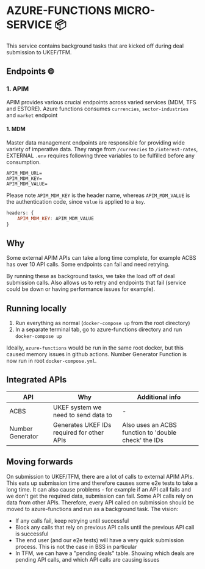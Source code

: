 # AZURE-FUNCTIONS MICRO-SERVICE 📦️
This service contains background tasks that are kicked off during deal submission to UKEF/TFM.

## Endpoints 🌐
### 1. APIM
APIM provides various crucial endpoints across varied services (MDM, TFS and ESTORE).
Azure functions consumes `currencies`, `sector-industries` and `market` endpoint
#### 1. MDM
Master data management endpoints are responsible for providing wide variety of imperative data.
They range from `/currencies` to `/interest-rates`, EXTERNAL `.env` requires following three variables
to be fulfilled before any consumption.

```shell
APIM_MDM_URL=
APIM_MDM_KEY=
APIM_MDM_VALUE=
```

Please note `APIM_MDM_KEY` is the header name, whereas `APIM_MDM_VALUE` is the authentication code, since `value` is applied to a `key`.

```javascript
headers: {
    APIM_MDM_KEY: APIM_MDM_VALUE
}
```

## Why
Some external APIM APIs can take a long time complete, for example ACBS has over 10 API calls. Some endpoints can fail and need retrying.

By running these as background tasks, we take the load off of deal submission calls. Also allows us to retry and endpoints that fail (service could be down or having performance issues for example).

## Running locally
1. Run everything as normal (`docker-compose up` from the root directory)
2. In a separate terminal tab, go to azure-functions directory and run `docker-compose up`

Ideally, `azure-functions` would be run in the same root docker, but this caused memory issues in github actions.
Number Generator Function is now run in root `docker-compose.yml`.

## Integrated APIs
| API              | Why                                        | Additional info                                      |
| ---------------- | ------------------------------------------ | ---------------------------------------------------- |
| ACBS             | UKEF system we need to send data to        | -                                                    |
| Number Generator | Generates UKEF IDs required for other APIs | Also uses an ACBS function to 'double check' the IDs |

## Moving forwards
On submission to UKEF/TFM, there are a lot of calls to external APIM APIs. This eats up submission time and therefore causes some e2e tests to take a long time. It can also cause problems - for example if an API call fails and we don't get the required data, submission can fail. Some API calls rely on data from other APIs. Therefore, every API called on submission should be moved to azure-functions and run as a background task. The vision:

- If any calls fail, keep retrying until successful
- Block any calls that rely on previous API calls until the previous API call is successful
- The end user (and our e2e tests) will have a very quick submission process. This is not the case in BSS in particular
- In TFM, we can have a "pending deals" table. Showing which deals are pending API calls, and which API calls are causing issues
